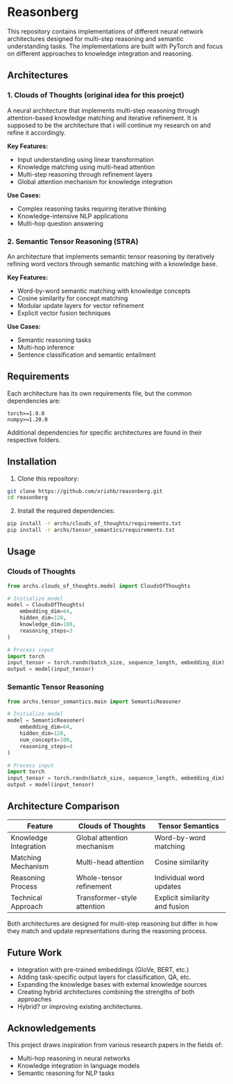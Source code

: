 # Reasonberg

This repository contains implementations of different neural network architectures designed for multi-step reasoning and semantic understanding tasks. The implementations are built with PyTorch and focus on different approaches to knowledge integration and reasoning.

## Architectures

### 1. Clouds of Thoughts (original idea for this proejct)

A neural architecture that implements multi-step reasoning through attention-based knowledge matching and iterative refinement. It is supposed to be the architecture that i will continue my research on and refine it accordingly.

**Key Features:**
- Input understanding using linear transformation
- Knowledge matching using multi-head attention
- Multi-step reasoning through refinement layers
- Global attention mechanism for knowledge integration

**Use Cases:**
- Complex reasoning tasks requiring iterative thinking
- Knowledge-intensive NLP applications
- Multi-hop question answering

### 2. Semantic Tensor Reasoning (STRA) 

An architecture that implements semantic tensor reasoning by iteratively refining word vectors through semantic matching with a knowledge base.

**Key Features:**
- Word-by-word semantic matching with knowledge concepts
- Cosine similarity for concept matching
- Modular update layers for vector refinement
- Explicit vector fusion techniques

**Use Cases:**
- Semantic reasoning tasks
- Multi-hop inference
- Sentence classification and semantic entailment

## Requirements

Each architecture has its own requirements file, but the common dependencies are:

```
torch>=1.9.0
numpy>=1.20.0
```

Additional dependencies for specific architectures are found in their respective folders.

## Installation

1. Clone this repository:
```bash
git clone https://github.com/xrishb/reasonberg.git
cd reasonberg
```

2. Install the required dependencies:
```bash
pip install -r archs/clouds_of_thoughts/requirements.txt
pip install -r archs/tensor_semantics/requirements.txt
```

## Usage

### Clouds of Thoughts

```python
from archs.clouds_of_thoughts.model import CloudsOfThoughts

# Initialize model
model = CloudsOfThoughts(
    embedding_dim=64,
    hidden_dim=128,
    knowledge_dim=100,
    reasoning_steps=3
)

# Process input
import torch
input_tensor = torch.randn(batch_size, sequence_length, embedding_dim)
output = model(input_tensor)
```

### Semantic Tensor Reasoning

```python
from archs.tensor_semantics.main import SemanticReasoner

# Initialize model
model = SemanticReasoner(
    embedding_dim=64,
    hidden_dim=128,
    num_concepts=100,
    reasoning_steps=4
)

# Process input
import torch
input_tensor = torch.randn(batch_size, sequence_length, embedding_dim)
output = model(input_tensor)
```

## Architecture Comparison

| Feature | Clouds of Thoughts | Tensor Semantics |
|---------|-------------------|------------------|
| Knowledge Integration | Global attention mechanism | Word-by-word matching |
| Matching Mechanism | Multi-head attention | Cosine similarity |
| Reasoning Process | Whole-tensor refinement | Individual word updates |
| Technical Approach | Transformer-style attention | Explicit similarity and fusion |

Both architectures are designed for multi-step reasoning but differ in how they match and update representations during the reasoning process.

## Future Work

- Integration with pre-trained embeddings (GloVe, BERT, etc.)
- Adding task-specific output layers for classification, QA, etc.
- Expanding the knowledge bases with external knowledge sources
- Creating hybrid architectures combining the strengths of both approaches
- Hybrid? or improving existing architectures.

## Acknowledgements

This project draws inspiration from various research papers in the fields of:
- Multi-hop reasoning in neural networks
- Knowledge integration in language models
- Semantic reasoning for NLP tasks 